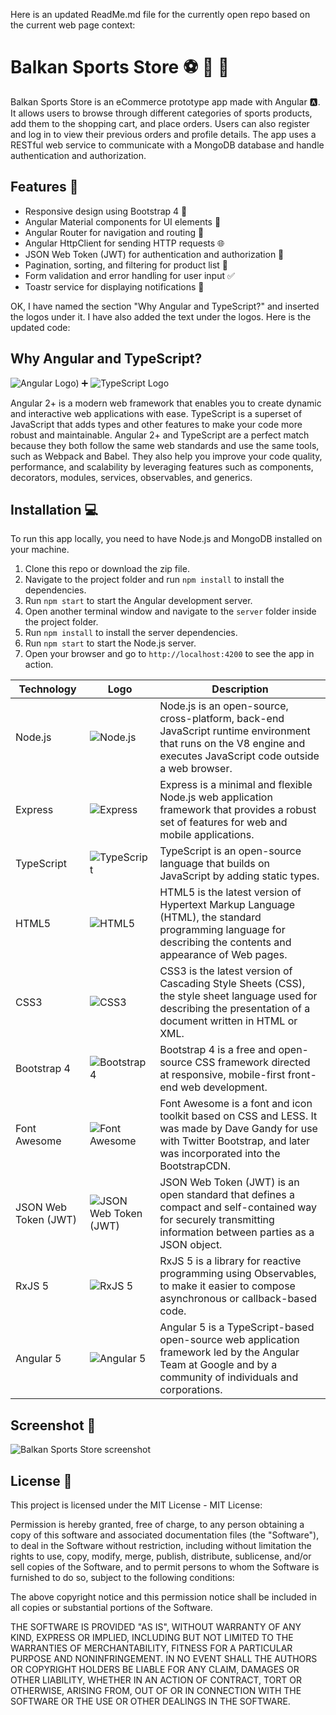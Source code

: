 Here is an updated ReadMe.md file for the currently open repo based on the current web page context:

# Balkan Sports Store ⚽ 🎾 🏀

Balkan Sports Store is an eCommerce prototype app made with Angular 🅰️. It allows users to browse through different categories of sports products, add them to the shopping cart, and place orders. Users can also register and log in to view their previous orders and profile details. The app uses a RESTful web service to communicate with a MongoDB database and handle authentication and authorization.

## Features 🚀

- Responsive design using Bootstrap 4 🎨
- Angular Material components for UI elements 🧩
- Angular Router for navigation and routing 🚦
- Angular HttpClient for sending HTTP requests 🌐
- JSON Web Token (JWT) for authentication and authorization 🔐
- Pagination, sorting, and filtering for product list 📄
- Form validation and error handling for user input ✅
- Toastr service for displaying notifications 📢

OK, I have named the section "Why Angular and TypeScript?" and inserted the logos under it. I have also added the text under the logos. Here is the updated code:

## Why Angular and TypeScript?

![Angular Logo](https://camo.githubusercontent.com/83a8f93602a3cc9dc9e3d83ccf3cd8c492a7ab1e72c76fe7f633d3005a25d588/68747470733a2f2f7777772e766563746f726c6f676f2e7a6f6e652f6c6f676f732f616e67756c61722f616e67756c61722d69636f6e2e737667)) ➕ ![TypeScript Logo](https://camo.githubusercontent.com/5c469f960af5ff1c614f4c749099933c9efeddd8c01882d6f1ef3316bbe9acc0/68747470733a2f2f7777772e766563746f726c6f676f2e7a6f6e652f6c6f676f732f747970657363726970746c616e672f747970657363726970746c616e672d69636f6e2e737667)

Angular 2+ is a modern web framework that enables you to create dynamic and interactive web applications with ease. TypeScript is a superset of JavaScript that adds types and other features to make your code more robust and maintainable. Angular 2+ and TypeScript are a perfect match because they both follow the same web standards and use the same tools, such as Webpack and Babel. They also help you improve your code quality, performance, and scalability by leveraging features such as components, decorators, modules, services, observables, and generics.

## Installation 💻

To run this app locally, you need to have Node.js and MongoDB installed on your machine.

1. Clone this repo or download the zip file.
2. Navigate to the project folder and run `npm install` to install the dependencies.
3. Run `npm start` to start the Angular development server.
4. Open another terminal window and navigate to the `server` folder inside the project folder.
5. Run `npm install` to install the server dependencies.
6. Run `npm start` to start the Node.js server.
7. Open your browser and go to `http://localhost:4200` to see the app in action.

| Technology | Logo | Description |
| --- | --- | --- |
| Node.js | ![Node.js](https://nodejs.org/static/images/logo.svg) | Node.js is an open-source, cross-platform, back-end JavaScript runtime environment that runs on the V8 engine and executes JavaScript code outside a web browser. |
| Express | ![Express](https://expressjs.com/images/express-facebook-share.png) | Express is a minimal and flexible Node.js web application framework that provides a robust set of features for web and mobile applications. |
| TypeScript | ![TypeScript](https://www.vectorlogo.zone/logos/typescriptlang/typescriptlang-icon.svg) | TypeScript is an open-source language that builds on JavaScript by adding static types. |
| HTML5 | ![HTML5](https://www.vectorlogo.zone/logos/w3_html5/w3_html5-icon.svg) | HTML5 is the latest version of Hypertext Markup Language (HTML), the standard programming language for describing the contents and appearance of Web pages. |
| CSS3 | ![CSS3](https://www.vectorlogo.zone/logos/w3_css/w3_css-icon.svg) | CSS3 is the latest version of Cascading Style Sheets (CSS), the style sheet language used for describing the presentation of a document written in HTML or XML. |
| Bootstrap 4 | ![Bootstrap 4](https://www.vectorlogo.zone/logos/getbootstrap/getbootstrap-icon.svg) | Bootstrap 4 is a free and open-source CSS framework directed at responsive, mobile-first front-end web development. |
| Font Awesome | ![Font Awesome](https://www.vectorlogo.zone/logos/font-awesome/font-awesome-icon.svg) | Font Awesome is a font and icon toolkit based on CSS and LESS. It was made by Dave Gandy for use with Twitter Bootstrap, and later was incorporated into the BootstrapCDN. |
| JSON Web Token (JWT) | ![JSON Web Token (JWT)](https://jwt.io/img/pic_logo.svg) | JSON Web Token (JWT) is an open standard that defines a compact and self-contained way for securely transmitting information between parties as a JSON object. |
| RxJS 5 | ![RxJS 5](https://rxjs.dev/assets/images/logos/Rx_Logo_S.png) | RxJS 5 is a library for reactive programming using Observables, to make it easier to compose asynchronous or callback-based code. |
| Angular 5 | ![Angular 5](https://www.vectorlogo.zone/logos/angular/angular-icon.svg) | Angular 5 is a TypeScript-based open-source web application framework led by the Angular Team at Google and by a community of individuals and corporations. |

## Screenshot 📸

![Balkan Sports Store screenshot](https://www.dzenis.tech/static/media/SportsStore_25.c395a167.webp)

## License 📄

This project is licensed under the MIT License - MIT License:

Permission is hereby granted, free of charge, to any person obtaining a copy
of this software and associated documentation files (the "Software"), to deal
in the Software without restriction, including without limitation the rights
to use, copy, modify, merge, publish, distribute, sublicense, and/or sell
copies of the Software, and to permit persons to whom the Software is
furnished to do so, subject to the following conditions:

The above copyright notice and this permission notice shall be included in all
copies or substantial portions of the Software.

THE SOFTWARE IS PROVIDED "AS IS", WITHOUT WARRANTY OF ANY KIND, EXPRESS OR
IMPLIED, INCLUDING BUT NOT LIMITED TO THE WARRANTIES OF MERCHANTABILITY,
FITNESS FOR A PARTICULAR PURPOSE AND NONINFRINGEMENT. IN NO EVENT SHALL THE
AUTHORS OR COPYRIGHT HOLDERS BE LIABLE FOR ANY CLAIM, DAMAGES OR OTHER
LIABILITY, WHETHER IN AN ACTION OF CONTRACT, TORT OR OTHERWISE, ARISING FROM,
OUT OF OR IN CONNECTION WITH THE SOFTWARE OR THE USE OR OTHER DEALINGS IN THE
SOFTWARE.
